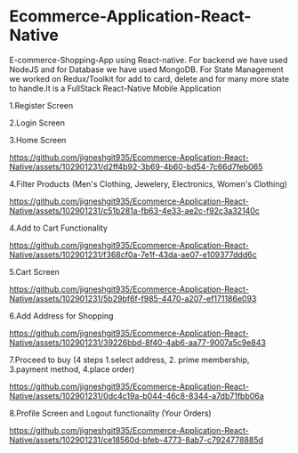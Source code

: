 # Ecommerce-Application-React-Native
E-commerce-Shopping-App using React-native. For backend we have used NodeJS and for Database we have used MongoDB.  For State Management we worked on Redux/Toolkit for add to card, delete and for many more state to handle.It is a FullStack React-Native Mobile Application 

1.Register Screen



2.Login Screen



3.Home Screen

https://github.com/jigneshgit935/Ecommerce-Application-React-Native/assets/102901231/d2ff4b92-3b69-4b60-bd54-7c66d7feb065

4.Filter Products (Men's Clothing, Jewelery, Electronics, Women's Clothing)

https://github.com/jigneshgit935/Ecommerce-Application-React-Native/assets/102901231/c51b281a-fb63-4e33-ae2c-f92c3a32140c

4.Add to Cart Functionality

https://github.com/jigneshgit935/Ecommerce-Application-React-Native/assets/102901231/f368cf0a-7e1f-43da-ae07-e109377ddd6c

5.Cart Screen 

https://github.com/jigneshgit935/Ecommerce-Application-React-Native/assets/102901231/5b29bf6f-f985-4470-a207-ef171186e093

6.Add Address for Shopping

https://github.com/jigneshgit935/Ecommerce-Application-React-Native/assets/102901231/39226bbd-8f40-4ab6-aa77-9007a5c9e843

7.Proceed to buy (4 steps 1.select address, 2. prime membership, 3.payment method, 4.place order)

https://github.com/jigneshgit935/Ecommerce-Application-React-Native/assets/102901231/0dc4c19a-b044-46c8-8344-a7db71fbb06a

8.Profile Screen and Logout functionality (Your Orders)

https://github.com/jigneshgit935/Ecommerce-Application-React-Native/assets/102901231/ce18560d-bfeb-4773-8ab7-c7924778885d


















